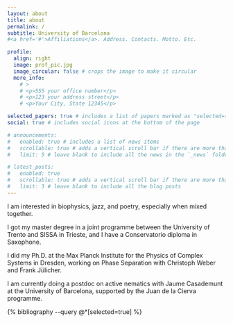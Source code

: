 ```yaml
---
layout: about
title: about
permalink: /
subtitle: University of Barcelona
#<a href='#'>Affiliations</a>. Address. Contacts. Motto. Etc.

profile:
  align: right
  image: prof_pic.jpg
  image_circular: false # crops the image to make it circular
  more_info: 
    # >
    # <p>555 your office number</p>
    # <p>123 your address street</p>
    # <p>Your City, State 12345</p>

selected_papers: true # includes a list of papers marked as "selected={true}"
social: true # includes social icons at the bottom of the page

# announcements:
#   enabled: true # includes a list of news items
#   scrollable: true # adds a vertical scroll bar if there are more than 3 news items
#   limit: 5 # leave blank to include all the news in the `_news` folder

# latest_posts:
#   enabled: true
#   scrollable: true # adds a vertical scroll bar if there are more than 3 new posts items
#   limit: 3 # leave blank to include all the blog posts
---
```


I am interested in biophysics, jazz, and poetry, especially when mixed together.

I got my master degree in a joint programme between the University of Trento and SISSA in Trieste, and I have a Conservatorio diploma in Saxophone.  

I did my Ph.D. at the Max Planck Institute for the Physics of Complex Systems in Dresden, working on Phase Separation with Christoph Weber and Frank Jülicher.

I am currently doing a postdoc on active nematics with Jaume Casademunt at the University of Barcelona, supported by the Juan de la Cierva programme.

{% bibliography --query @*[selected=true] %}